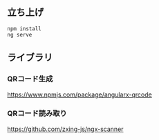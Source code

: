 
## 立ち上げ

```shell
npm install
ng serve
```

## ライブラリ

### QRコード生成
https://www.npmjs.com/package/angularx-qrcode

### QRコード読み取り
https://github.com/zxing-js/ngx-scanner
